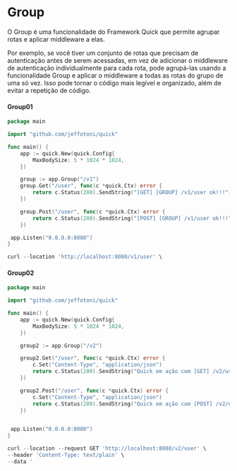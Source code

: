 # Group

O Group é uma funcionalidade do Framework Quick que permite agrupar rotas e aplicar middleware a elas.

Por exemplo, se você tiver um conjunto de rotas que precisam de autenticação antes de serem acessadas, em vez de adicionar o middleware de autenticação individualmente para cada rota, pode agrupá-las usando a funcionalidade Group e aplicar o middleware a todas as rotas do grupo de uma só vez. Isso pode tornar o código mais legível e organizado, além de evitar a repetição de código.

#### Group01

```go
package main

import "github.com/jeffotoni/quick"

func main() {
	app := quick.New(quick.Config{
		MaxBodySize: 5 * 1024 * 1024,
	})

	group := app.Group("/v1")
	group.Get("/user", func(c *quick.Ctx) error {
		return c.Status(200).SendString("[GET] [GROUP] /v1/user ok!!!")
	})

	group.Post("/user", func(c *quick.Ctx) error {
		return c.Status(200).SendString("[POST] [GROUP] /v1/user ok!!!")
	})

 app.Listen("0.0.0.0:8080")
}
```
```go
curl --location 'http://localhost:8080/v1/user' \
```

#### Group02

```go
package main

import "github.com/jeffotoni/quick"

func main() {
	app := quick.New(quick.Config{
		MaxBodySize: 5 * 1024 * 1024,
	})

	group2 := app.Group("/v2")

	group2.Get("/user", func(c *quick.Ctx) error {
		c.Set("Content-Type", "application/json")
		return c.Status(200).SendString("Quick em ação com [GET] /v2/user ❤️!")
	})

	group2.Post("/user", func(c *quick.Ctx) error {
		c.Set("Content-Type", "application/json")
		return c.Status(200).SendString("Quick em ação com [POST] /v2/user ❤️!")
	})


 app.Listen("0.0.0.0:8080")
}
```
```go
curl --location --request GET 'http://localhost:8080/v2/user' \
--header 'Content-Type: text/plain' \
--data '
```



